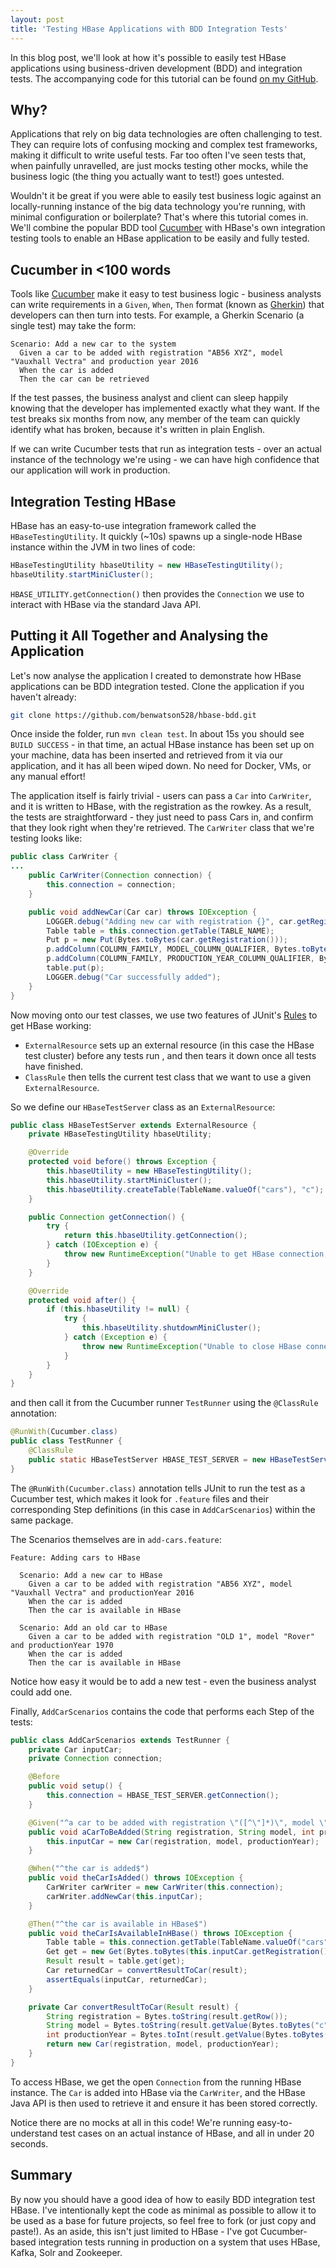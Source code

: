 ```yaml
---
layout: post
title: 'Testing HBase Applications with BDD Integration Tests'
---
```


In this blog post, we'll look at how it's possible to easily test HBase applications using business-driven development (BDD) and integration tests. The accompanying code for this tutorial can be found [on my GitHub].


## Why?

Applications that rely on big data technologies are often challenging to test. They can require lots of confusing mocking and complex test frameworks, making it difficult to write useful tests. Far too often I've seen tests that, when painfully unravelled, are just mocks testing other mocks, while the business logic (the thing you actually want to test!) goes untested.

Wouldn't it be great if you were able to easily test business logic against an locally-running instance of the big data technology you're running, with minimal configuration or boilerplate? That's where this tutorial comes in. We'll combine the popular BDD tool [Cucumber] with HBase's own integration testing tools to enable an HBase application to be easily and fully tested.


## Cucumber in <100 words

Tools like [Cucumber] make it easy to test business logic - business analysts can write requirements in a `Given`, `When`, `Then` format (known as [Gherkin]) that developers can then turn into tests. For example, a Gherkin Scenario (a single test) may take the form:

```gherkin
Scenario: Add a new car to the system
  Given a car to be added with registration "AB56 XYZ", model "Vauxhall Vectra" and production year 2016
  When the car is added
  Then the car can be retrieved
```

If the test passes, the business analyst and client can sleep happily knowing that the developer has implemented exactly what they want. If the test breaks six months from now, any member of the team can quickly identify what has broken, because it's written in plain English.

If we can write Cucumber tests that run as integration tests - over an actual instance of the technology we're using - we can have high confidence that our application will work in production.


## Integration Testing HBase

HBase has an easy-to-use integration framework called the `HBaseTestingUtility`. It quickly (~10s) spawns up a single-node HBase instance within the JVM in two lines of code:

```java
HBaseTestingUtility hbaseUtility = new HBaseTestingUtility();
hbaseUtility.startMiniCluster();
```

`HBASE_UTILITY.getConnection()` then provides the `Connection` we use to interact with HBase via the standard Java API.


## Putting it All Together and Analysing the Application

Let's now analyse the application I created to demonstrate how HBase applications can be BDD integration tested. Clone the application if you haven't already:

```bash
git clone https://github.com/benwatson528/hbase-bdd.git
```

Once inside the folder, run `mvn clean test`. In about 15s you should see `BUILD SUCCESS` - in that time, an actual HBase instance has been set up on your machine, data has been inserted and retrieved from it via our application, and it has all been wiped down. No need for Docker, VMs, or any manual effort!

The application itself is fairly trivial - users can pass a `Car` into `CarWriter`, and it is written to HBase, with the registration as the rowkey. As a result, the tests are straightforward - they just need to pass Cars in, and confirm that they look right when they're retrieved. The `CarWriter` class that we're testing looks like:

```java
public class CarWriter {
...
    public CarWriter(Connection connection) {
        this.connection = connection;
    }

    public void addNewCar(Car car) throws IOException {
        LOGGER.debug("Adding new car with registration {}", car.getRegistration());
        Table table = this.connection.getTable(TABLE_NAME);
        Put p = new Put(Bytes.toBytes(car.getRegistration()));
        p.addColumn(COLUMN_FAMILY, MODEL_COLUMN_QUALIFIER, Bytes.toBytes(car.getModel()));
        p.addColumn(COLUMN_FAMILY, PRODUCTION_YEAR_COLUMN_QUALIFIER, Bytes.toBytes(car.getProductionYear()));
        table.put(p);
        LOGGER.debug("Car successfully added");
    }
}
```

Now moving onto our test classes, we use two features of JUnit's [Rules] to get HBase working:
 - `ExternalResource` sets up an external resource (in this case the HBase test cluster) before any tests run , and then tears it down once all tests have finished.
 - `ClassRule` then tells the current test class that we want to use a given `ExternalResource`.

So we define our `HBaseTestServer` class as an `ExternalResource`:

```java
public class HBaseTestServer extends ExternalResource {
    private HBaseTestingUtility hbaseUtility;

    @Override
    protected void before() throws Exception {
        this.hbaseUtility = new HBaseTestingUtility();
        this.hbaseUtility.startMiniCluster();
        this.hbaseUtility.createTable(TableName.valueOf("cars"), "c");
    }

    public Connection getConnection() {
        try {
            return this.hbaseUtility.getConnection();
        } catch (IOException e) {
            throw new RuntimeException("Unable to get HBase connection, has the test been initialised correctly?", e);
        }
    }

    @Override
    protected void after() {
        if (this.hbaseUtility != null) {
            try {
                this.hbaseUtility.shutdownMiniCluster();
            } catch (Exception e) {
                throw new RuntimeException("Unable to close HBase connection", e);
            }
        }
    }
}
```

and then call it from the Cucumber runner `TestRunner` using the `@ClassRule` annotation:

```java
@RunWith(Cucumber.class)
public class TestRunner {
    @ClassRule
    public static HBaseTestServer HBASE_TEST_SERVER = new HBaseTestServer();
}
```

The `@RunWith(Cucumber.class)` annotation tells JUnit to run the test as a Cucumber test, which makes it look for `.feature` files and their corresponding Step definitions (in this case in `AddCarScenarios`) within the same package.

The Scenarios themselves are in `add-cars.feature`:

```gherkin
Feature: Adding cars to HBase

  Scenario: Add a new car to HBase
    Given a car to be added with registration "AB56 XYZ", model "Vauxhall Vectra" and productionYear 2016
    When the car is added
    Then the car is available in HBase

  Scenario: Add an old car to HBase
    Given a car to be added with registration "OLD 1", model "Rover" and productionYear 1970
    When the car is added
    Then the car is available in HBase
```

Notice how easy it would be to add a new test - even the business analyst could add one.

Finally, `AddCarScenarios` contains the code that performs each Step of the tests:

```java
public class AddCarScenarios extends TestRunner {
    private Car inputCar;
    private Connection connection;

    @Before
    public void setup() {
        this.connection = HBASE_TEST_SERVER.getConnection();
    }

    @Given("^a car to be added with registration \"([^\"]*)\", model \"([^\"]*)\" and productionYear (\\d+)$")
    public void aCarToBeAdded(String registration, String model, int productionYear) {
        this.inputCar = new Car(registration, model, productionYear);
    }

    @When("^the car is added$")
    public void theCarIsAdded() throws IOException {
        CarWriter carWriter = new CarWriter(this.connection);
        carWriter.addNewCar(this.inputCar);
    }

    @Then("^the car is available in HBase$")
    public void theCarIsAvailableInHBase() throws IOException {
        Table table = this.connection.getTable(TableName.valueOf("cars"));
        Get get = new Get(Bytes.toBytes(this.inputCar.getRegistration()));
        Result result = table.get(get);
        Car returnedCar = convertResultToCar(result);
        assertEquals(inputCar, returnedCar);
    }

    private Car convertResultToCar(Result result) {
        String registration = Bytes.toString(result.getRow());
        String model = Bytes.toString(result.getValue(Bytes.toBytes("c"), Bytes.toBytes("model")));
        int productionYear = Bytes.toInt(result.getValue(Bytes.toBytes("c"), Bytes.toBytes("productionYear")));
        return new Car(registration, model, productionYear);
    }
}
```

To access HBase, we get the open `Connection` from the running HBase instance. The `Car` is added into HBase via the `CarWriter`, and the HBase Java API is then used to retrieve it and ensure it has been stored correctly.

Notice there are no mocks at all in this code! We're running easy-to-understand test cases on an actual instance of HBase, and all in under 20 seconds.


## Summary

By now you should have a good idea of how to easily BDD integration test HBase. I've intentionally kept the code as minimal as possible to allow it to be used as a base for future projects, so feel free to fork (or just copy and paste!). As an aside, this isn't just limited to HBase - I've got Cucumber-based integration tests running in production on a system that uses HBase, Kafka, Solr and Zookeeper.

   [HBase]: https://hbase.apache.org/book.html
   [on my GitHub]: https://github.com/benwatson528/hbase-bdd
   [Cucumber]: https://cucumber.io/docs/reference
   [Gherkin]: https://cucumber.io/docs/reference#gherkin
   [Rules]: https://github.com/junit-team/junit4/wiki/rules
